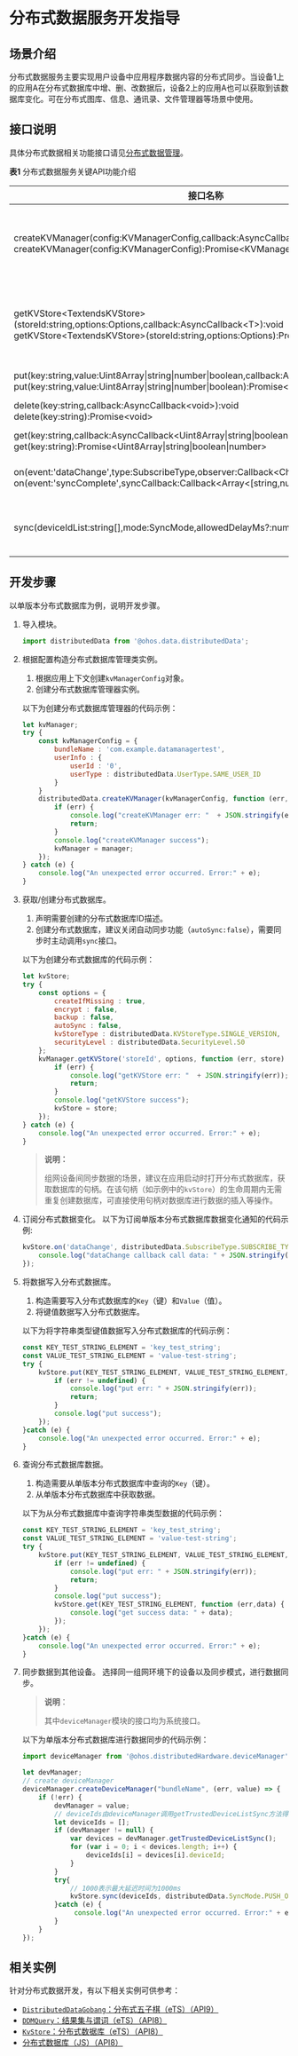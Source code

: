 # 分布式数据服务开发指导

## 场景介绍

分布式数据服务主要实现用户设备中应用程序数据内容的分布式同步。当设备1上的应用A在分布式数据库中增、删、改数据后，设备2上的应用A也可以获取到该数据库变化。可在分布式图库、信息、通讯录、文件管理器等场景中使用。


## 接口说明
具体分布式数据相关功能接口请见[分布式数据管理](../reference/apis/js-apis-distributed-data.md)。


**表1** 分布式数据服务关键API功能介绍

| 接口名称                                                     | 描述                                            |
| ------------------------------------------------------------ | ----------------------------------------------- |
| createKVManager(config:KVManagerConfig,callback:AsyncCallback&lt;KVManager&gt;):void<br/>createKVManager(config:KVManagerConfig):Promise&lt;KVManager> | 创建一个`KVManager`对象实例，用于管理数据库对象。 |
| getKVStore&lt;TextendsKVStore&gt;(storeId:string,options:Options,callback:AsyncCallback&lt;T&gt;):void<br/>getKVStore&lt;TextendsKVStore&gt;(storeId:string,options:Options):Promise&lt;T&gt; | 指定`Options`和`storeId`，创建并获取`KVStore`数据库。 |
| put(key:string,value:Uint8Array\|string\|number\|boolean,callback:AsyncCallback&lt;void&gt;):void<br/>put(key:string,value:Uint8Array\|string\|number\|boolean):Promise&lt;void> | 插入和更新数据。                                |
| delete(key:string,callback:AsyncCallback&lt;void&gt;):void<br/>delete(key:string):Promise&lt;void> | 删除数据。                                      |
| get(key:string,callback:AsyncCallback&lt;Uint8Array\|string\|boolean\|number&gt;):void<br/>get(key:string):Promise&lt;Uint8Array\|string\|boolean\|number> | 查询数据。                                      |
| on(event:'dataChange',type:SubscribeType,observer:Callback&lt;ChangeNotification&gt;):void<br/>on(event:'syncComplete',syncCallback:Callback&lt;Array&lt;[string,number]&gt;&gt;):void | 订阅数据库中数据的变化。                        |
| sync(deviceIdList:string[],mode:SyncMode,allowedDelayMs?:number):void | 在手动模式下，触发数据库同步。                  |




## 开发步骤

以单版本分布式数据库为例，说明开发步骤。

1. 导入模块。
   ```js
   import distributedData from '@ohos.data.distributedData';
   ```

2. 根据配置构造分布式数据库管理类实例。
   1. 根据应用上下文创建`kvManagerConfig`对象。
   2. 创建分布式数据库管理器实例。

   以下为创建分布式数据库管理器的代码示例：
   ```js
   let kvManager;
   try {
       const kvManagerConfig = {
           bundleName : 'com.example.datamanagertest',
           userInfo : {
               userId : '0',
               userType : distributedData.UserType.SAME_USER_ID
           }
       }
       distributedData.createKVManager(kvManagerConfig, function (err, manager) {
           if (err) {
               console.log("createKVManager err: "  + JSON.stringify(err));
               return;
           }
           console.log("createKVManager success");
           kvManager = manager;
       });
   } catch (e) {
       console.log("An unexpected error occurred. Error:" + e);
   }
   ```

3. 获取/创建分布式数据库。
   1. 声明需要创建的分布式数据库ID描述。
   2. 创建分布式数据库，建议关闭自动同步功能（`autoSync:false`），需要同步时主动调用`sync`接口。

   以下为创建分布式数据库的代码示例：
   ```js
   let kvStore;
   try {
       const options = {
           createIfMissing : true,
           encrypt : false,
           backup : false,
           autoSync : false,
           kvStoreType : distributedData.KVStoreType.SINGLE_VERSION,
           securityLevel : distributedData.SecurityLevel.S0
       };
       kvManager.getKVStore('storeId', options, function (err, store) {
           if (err) {
               console.log("getKVStore err: "  + JSON.stringify(err));
               return;
           }
           console.log("getKVStore success");
           kvStore = store;
       });
   } catch (e) {
       console.log("An unexpected error occurred. Error:" + e);
   }
   ```

   > **说明：**
   >
   > 组网设备间同步数据的场景，建议在应用启动时打开分布式数据库，获取数据库的句柄。在该句柄（如示例中的`kvStore`）的生命周期内无需重复创建数据库，可直接使用句柄对数据库进行数据的插入等操作。
   
4. 订阅分布式数据变化。
   以下为订阅单版本分布式数据库数据变化通知的代码示例:
   ```js
   kvStore.on('dataChange', distributedData.SubscribeType.SUBSCRIBE_TYPE_ALL, function (data) {
       console.log("dataChange callback call data: " + JSON.stringify(data));
   });
   ```

5. 将数据写入分布式数据库。
   1. 构造需要写入分布式数据库的`Key`（键）和`Value`（值）。
   2. 将键值数据写入分布式数据库。

   以下为将字符串类型键值数据写入分布式数据库的代码示例：

   ```js
   const KEY_TEST_STRING_ELEMENT = 'key_test_string';
   const VALUE_TEST_STRING_ELEMENT = 'value-test-string';
   try {
       kvStore.put(KEY_TEST_STRING_ELEMENT, VALUE_TEST_STRING_ELEMENT, function (err,data) {
           if (err != undefined) {
               console.log("put err: " + JSON.stringify(err));
               return;
           }
           console.log("put success");
       });
   }catch (e) {
       console.log("An unexpected error occurred. Error:" + e);
   }
   ```

6. 查询分布式数据库数据。
   1. 构造需要从单版本分布式数据库中查询的`Key`（键）。
   2. 从单版本分布式数据库中获取数据。

   以下为从分布式数据库中查询字符串类型数据的代码示例：
   ```js
   const KEY_TEST_STRING_ELEMENT = 'key_test_string';
   const VALUE_TEST_STRING_ELEMENT = 'value-test-string';
   try {
       kvStore.put(KEY_TEST_STRING_ELEMENT, VALUE_TEST_STRING_ELEMENT, function (err,data) {
           if (err != undefined) {
               console.log("put err: " + JSON.stringify(err));
               return;
           }
           console.log("put success");
           kvStore.get(KEY_TEST_STRING_ELEMENT, function (err,data) {
               console.log("get success data: " + data);
           });
       });
   }catch (e) {
       console.log("An unexpected error occurred. Error:" + e);
   }
   ```

7. 同步数据到其他设备。
   选择同一组网环境下的设备以及同步模式，进行数据同步。

   > **说明**：
   >
   > 其中`deviceManager`模块的接口均为系统接口。
   
   以下为单版本分布式数据库进行数据同步的代码示例：
   ```js
   import deviceManager from '@ohos.distributedHardware.deviceManager';
   
   let devManager;
   // create deviceManager
   deviceManager.createDeviceManager("bundleName", (err, value) => {
       if (!err) {
           devManager = value;
           // deviceIds由deviceManager调用getTrustedDeviceListSync方法得到
           let deviceIds = [];
           if (devManager != null) {
               var devices = devManager.getTrustedDeviceListSync();
               for (var i = 0; i < devices.length; i++) {
                   deviceIds[i] = devices[i].deviceId;
               }
           }
           try{
               // 1000表示最大延迟时间为1000ms
               kvStore.sync(deviceIds, distributedData.SyncMode.PUSH_ONLY, 1000);
           }catch (e) {
                console.log("An unexpected error occurred. Error:" + e);
           }
       }
   });
   ```
## 相关实例
针对分布式数据开发，有以下相关实例可供参考：
- [`DistributedDataGobang`：分布式五子棋（eTS）（API9）](https://gitee.com/openharmony/app_samples/tree/master/data/DistributedDataGobang)
- [`DDMQuery`：结果集与谓词（eTS）（API8）](https://gitee.com/openharmony/app_samples/tree/master/data/DDMQuery)
- [`KvStore`：分布式数据库（eTS）（API8）](https://gitee.com/openharmony/app_samples/tree/master/data/Kvstore)
- [分布式数据库（JS）（API8）](https://gitee.com/openharmony/codelabs/tree/master/Data/JsDistributedData)